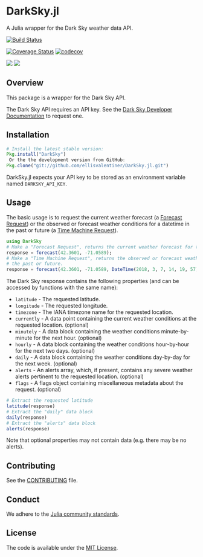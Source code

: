 # DarkSky.jl

A Julia wrapper for the Dark Sky weather data API.

[![Build Status](https://travis-ci.org/ellisvalentiner/DarkSky.jl.svg?branch=master)](https://travis-ci.org/ellisvalentiner/DarkSky.jl)

[![Coverage Status](https://coveralls.io/repos/github/ellisvalentiner/DarkSky.jl/badge.svg?branch=master)](https://coveralls.io/github/ellisvalentiner/DarkSky.jl?branch=master) [![codecov](https://codecov.io/gh/ellisvalentiner/DarkSky.jl/branch/master/graph/badge.svg)](https://codecov.io/gh/ellisvalentiner/DarkSky.jl)

[![](https://img.shields.io/badge/docs-stable-blue.svg)](https://ellisvalentiner.github.io/DarkSky.jl/stable) [![](https://img.shields.io/badge/docs-latest-blue.svg)](https://ellisvalentiner.github.io/DarkSky.jl/latest)

## Overview

This package is a wrapper for the Dark Sky API.

The Dark Sky API requires an API key. See the [Dark Sky Developer Documentation](https://darksky.net/dev/docs) to request one.

## Installation

```julia
# Install the latest stable version:
Pkg.install("DarkSky")
 Or the the development version from GitHub:
Pkg.clone("git://github.com/ellisvalentiner/DarkSky.jl.git")
```

DarkSky.jl expects your API key to be stored as an environment variable named `DARKSKY_API_KEY`.

## Usage

The basic usage is to request the current weather forecast (a [Forecast Request](https://darksky.net/dev/docs#forecast-request)) or the observed or forecast weather conditions for a datetime in the past or future (a [Time Machine Request](https://darksky.net/dev/docs#time-machine-request)).

```julia
using DarkSky
# Make a "Forecast Request", returns the current weather forecast for the next week.
response = forecast(42.3601, -71.0589);
# Make a "Time Machine Request", returns the observed or forecast weather conditions for a date in
# the past or future.
response = forecast(42.3601, -71.0589, DateTime(2018, 3, 7, 14, 19, 57));
```

The Dark Sky response contains the following properties (and can be accessed by functions with the same name):

* `latitude` - The requested latitude.
* `longitude` - The requested longitude.
* `timezone` - The IANA timezone name for the requested location.
* `currently` - A data point containing the current weather conditions at the requested location. (optional)
* `minutely` - A data block containing the weather conditions minute-by-minute for the next hour. (optional)
* `hourly` - A data block containing the weather conditions hour-by-hour for the next two days. (optional)
* `daily` - A data block containing the weather conditions day-by-day for the next week. (optional)
* `alerts` - An alerts array, which, if present, contains any severe weather alerts pertinent to the requested location. (optional)
* `flags` - A flags object containing miscellaneous metadata about the request. (optional)

```julia
# Extract the requested latitude
latitude(response)
# Extract the "daily" data block
daily(response)
# Extract the "alerts" data block
alerts(response)
```

Note that optional properties may not contain data (e.g. there may be no alerts).

## Contributing

See the [CONTRIBUTING](https://github.com/ellisvalentiner/DarkSky.jl/blob/master/CONTRIBUTING) file.

## Conduct

We adhere to the [Julia community standards](http://julialang.org/community/standards/).

## License

The code is available under the [MIT License](https://github.com/ellisvalentiner/DarkSky.jl/blob/master/LICENSE).
